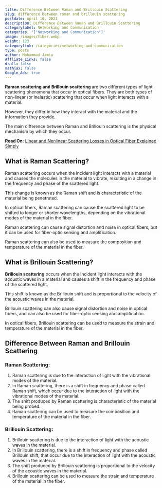 ```yaml
---
title: Difference Between Raman and Brillouin Scattering
slug: difference between raman and brillouin scattering
postdate: April 10, 2023
description: Difference Between Raman and Brillouin Scattering
categorylabel: Networking and Communication
categories: '["Networking and Communication"]'
image: /images/fiber.webp
weight: 123
categorylink: /categories/networking-and-communication
type: posts
author: Mohammad Jamiu
Affliate_Links: false
draft: false
mathjax: false
Google_Ads: true
---
```

**Raman scattering and Brillouin scattering** are two different types of light scattering phenomena that occur in optical fibers. They are both types of non-linear (or inelastic) scattering that occur when light interacts with a material. 

However, they differ in how they interact with the material and the information they provide.

The main difference between Raman and Brillouin scattering is the physical mechanism by which they occur.



**Read On:** [Linear and Nonlinear Scattering Losses in Optical Fiber Explained Simply](/networking/linear-and-nonlinear-scattering-losses-in-optical-fiber/)

[](/networking/linear-and-nonlinear-scattering-losses-in-optical-fiber/)

## What is Raman Scattering?

Raman scattering occurs when the incident light interacts with a material and causes the molecules in the material to vibrate, resulting in a change in the frequency and phase of the scattered light. 

This change is known as the Raman shift and is characteristic of the material being penetrated.

In optical fibers, Raman scattering can cause the scattered light to be shifted to longer or shorter wavelengths, depending on the vibrational modes of the material in the fiber. 

Raman scattering can cause signal distortion and noise in optical fibers, but it can be used for fiber-optic sensing and amplification.

Raman scattering can also be used to measure the composition and temperature of the material in the fiber.

## What is Brillouin Scattering?

**Brillouin scattering** occurs when the incident light interacts with the acoustic waves in a material and causes a shift in the frequency and phase of the scattered light. 

This shift is known as the Brillouin shift and is proportional to the velocity of the acoustic waves in the material. 

Brillouin scattering can also cause signal distortion and noise in optical fibers, and can also be used for fiber-optic sensing and amplification.

In optical fibers, Brillouin scattering can be used to measure the strain and temperature of the material in the fiber.

## Difference Between Raman and Brillouin Scattering

### Raman Scattering:

1. Raman scattering is due to the interaction of light with the vibrational modes of the material.
2. In Raman scattering, there is a shift in frequency and phase called Raman shift, which occur due to the interaction of light with the vibrational modes of the material.
3. The shift produced by Raman scattering is characteristic of the material being probed.
4. Raman scattering can be used to measure the composition and temperature of the material in the fiber.

### Brillouin Scattering:

1. Brillouin scattering is due to the interaction of light with the acoustic waves in the material.
2. In Brillouin scattering, there is a shift in frequency and phase called Brillouin shift, that occur due to the interaction of light with the acoustic waves in the material.
3. The shift produced by Brillouin scattering is proportional to the velocity of the acoustic waves in the material.
4. Brillouin scattering can be used to measure the strain and temperature of the material in the fiber.